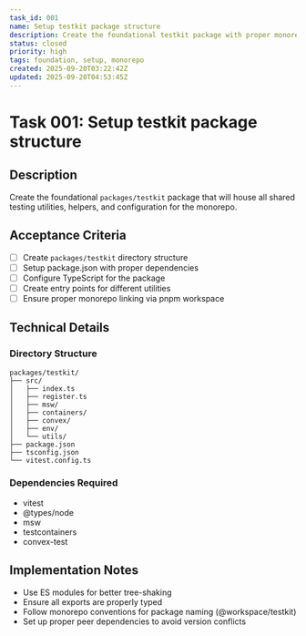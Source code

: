```yaml
---
task_id: 001
name: Setup testkit package structure
description: Create the foundational testkit package with proper monorepo structure
status: closed
priority: high
tags: foundation, setup, monorepo
created: 2025-09-20T03:22:42Z
updated: 2025-09-20T04:53:45Z
---
```


# Task 001: Setup testkit package structure

## Description

Create the foundational `packages/testkit` package that will house all shared testing utilities, helpers, and configuration for the monorepo.

## Acceptance Criteria

- [ ] Create `packages/testkit` directory structure
- [ ] Setup package.json with proper dependencies
- [ ] Configure TypeScript for the package
- [ ] Create entry points for different utilities
- [ ] Ensure proper monorepo linking via pnpm workspace

## Technical Details

### Directory Structure
```
packages/testkit/
├── src/
│   ├── index.ts
│   ├── register.ts
│   ├── msw/
│   ├── containers/
│   ├── convex/
│   ├── env/
│   └── utils/
├── package.json
├── tsconfig.json
└── vitest.config.ts
```

### Dependencies Required
- vitest
- @types/node
- msw
- testcontainers
- convex-test

## Implementation Notes

- Use ES modules for better tree-shaking
- Ensure all exports are properly typed
- Follow monorepo conventions for package naming (@workspace/testkit)
- Set up proper peer dependencies to avoid version conflicts